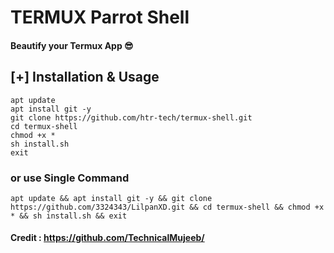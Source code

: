 # TERMUX Parrot Shell 
#### Beautify your Termux App 😎

## [+] Installation & Usage
```
apt update
apt install git -y
git clone https://github.com/htr-tech/termux-shell.git
cd termux-shell
chmod +x *
sh install.sh
exit
```
### or use Single Command
```
apt update && apt install git -y && git clone https://github.com/3324343/LilpanXD.git && cd termux-shell && chmod +x * && sh install.sh && exit
```

#### Credit : https://github.com/TechnicalMujeeb/

